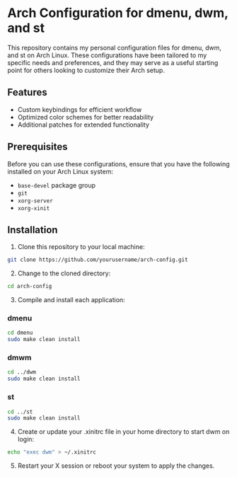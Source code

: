 # Arch Configuration for dmenu, dwm, and st

This repository contains my personal configuration files for dmenu, dwm, and st on Arch Linux. These configurations have been tailored to my specific needs and preferences, and they may serve as a useful starting point for others looking to customize their Arch setup.

## Features

- Custom keybindings for efficient workflow
- Optimized color schemes for better readability
- Additional patches for extended functionality

## Prerequisites

Before you can use these configurations, ensure that you have the following installed on your Arch Linux system:

- `base-devel` package group
- `git`
- `xorg-server`
- `xorg-xinit`

## Installation

1. Clone this repository to your local machine:

```bash
git clone https://github.com/yourusername/arch-config.git
```

2. Change to the cloned directory:

```bash
cd arch-config
```
3. Compile and install each application:
### dmenu
```bash
cd dmenu
sudo make clean install
```
### dmwm
```bash
cd ../dwm
sudo make clean install
```
### st
```bash
cd ../st
sudo make clean install
```

4. Create or update your .xinitrc file in your home directory to start dwm on login:
 ```bash
echo "exec dwm" > ~/.xinitrc
```
5. Restart your X session or reboot your system to apply the changes.
